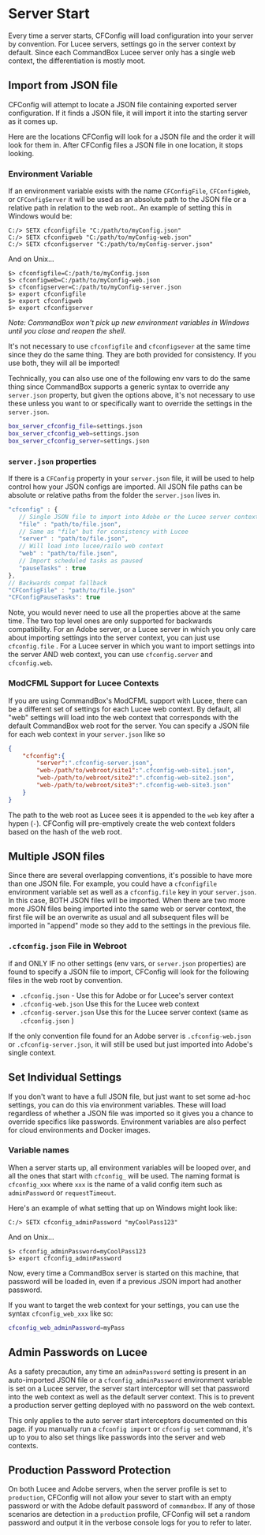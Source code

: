 # Server Start

Every time a server starts, CFConfig will load configuration into your server by convention. For Lucee servers, settings go in the server context by default. Since each CommandBox Lucee server only has a single web context, the differentiation is mostly moot.

## Import from JSON file

CFConfig will attempt to locate a JSON file containing exported server configuration. If it finds a JSON file, it will import it into the starting server as it comes up.

Here are the locations CFConfig will look for a JSON file and the order it will look for them in. After CFConfig files a JSON file in one location, it stops looking.

### Environment Variable

If an environment variable exists with the name `CFConfigFile`, `CFConfigWeb`, or `CFConfigServer` it will be used as an absolute path to the JSON file or a relative path in relation to the web root.. An example of setting this in Windows would be:

```
C:/> SETX cfconfigfile "C:/path/to/myConfig.json"
C:/> SETX cfconfigweb "C:/path/to/myConfig-web.json"
C:/> SETX cfconfigserver "C:/path/to/myConfig-server.json"
```

And on Unix...

```
$> cfconfigfile=C:/path/to/myConfig.json
$> cfconfigweb=C:/path/to/myConfig-web.json
$> cfconfigserver=C:/path/to/myConfig-server.json
$> export cfconfigfile
$> export cfconfigweb
$> export cfconfigserver
```

_Note: CommandBox won't pick up new environment variables in Windows until you close and reopen the shell._

It's not necessary to use `cfconfigfile` and `cfconfigsever` at the same time since they do the same thing. They are both provided for consistency. If you use both, they will all be imported!

Technically, you can also use one of the following env vars to do the same thing since CommandBox supports a generic syntax to override any `server.json` property, but given the options above, it's not necessary to use these unless you want to or specifically want to override the settings in the `server.json`.

```bash
box_server_cfconfig_file=settings.json
box_server_cfconfig_web=settings.json
box_server_cfconfig_server=settings.json
```

### `server.json` properties

If there is a `CFConfig` property in your `server.json` file, it will be used to help control how your JSON configs are imported. All JSON file paths can be absolute or relative paths from the folder the `server.json` lives in.

```javascript
"cfconfig" : {
   // Single JSON file to import into Adobe or the Lucee server context
   "file" : "path/to/file.json",
   // Same as "file" but for consistency with Lucee
   "server" : "path/to/file.json",
   // Will load into lucee/railo web context
   "web" : "path/to/file.json",
   // Import scheduled tasks as paused
   "pauseTasks" : true
},
// Backwards compat fallback
"CFConfigFile" : "path/to/file.json"
"CFConfigPauseTasks": true
```

Note, you would never need to use all the properties above at the same time. The two top level ones are only supported for backwards compatibility. For an Adobe server, or a Lucee server in which you only care about importing settings into the server context, you can just use `cfconfig.file` . For a Lucee server in which you want to import settings into the server AND web context, you can use `cfconfig.server` and `cfconfig.web`.

### ModCFML Support for Lucee Contexts

If you are using CommandBox's ModCFML support with Lucee, there can be a different set of settings for each Lucee web context.  By default, all "web" settings will load into the web context that corresponds with the default CommandBox web root for the server.  You can specify a JSON file for each web context in your `server.json` like so

```json
{
    "cfconfig":{
        "server":".cfconfig-server.json",
        "web-/path/to/webroot/site1":".cfconfig-web-site1.json",
        "web-/path/to/webroot/site2":".cfconfig-web-site2.json",
        "web-/path/to/webroot/site3":".cfconfig-web-site3.json"
    }
}
```

The path to the web root as Lucee sees it is appended to the `web` key after a hypen (`-`).  CFConfig will pre-emptively create the web context folders based on the hash of the web root.&#x20;

## Multiple JSON files

Since there are several overlapping conventions, it's possible to have more than one JSON file. For example, you could have a `cfconfigfile` environment variable set as well as a `cfconfig.file` key in your `server.json`. In this case, BOTH JSON files will be imported. When there are two more more JSON files being imported into the same web or server context, the first file will be an overwrite as usual and all subsequent files will be imported in "append" mode so they add to the settings in the previous file.

### `.cfconfig.json` File in Webroot

if and ONLY IF no other settings (env vars, or `server.json` properties) are found to specify a JSON file to import, CFConfig will look for the following files in the web root by convention.

* `.cfconfig.json` - Use this for Adobe or for Lucee's server context
* `.cfconfig-web.json` Use this for the Lucee web context
* `.cfconfig-server.json` Use this for the Lucee server context (same as `.cfconfig.json` )

If the only convention file found for an Adobe server is `.cfconfig-web.json` or `.cfconfig-server.json`, it will still be used but just imported into Adobe's single context.

## Set Individual Settings

If you don't want to have a full JSON file, but just want to set some ad-hoc settings, you can do this via environment variables. These will load regardless of whether a JSON file was imported so it gives you a chance to override specifics like passwords. Environment variables are also perfect for cloud environments and Docker images.

### Variable names

When a server starts up, all environment variables will be looped over, and all the ones that start with `cfconfig_` will be used. The naming format is `cfconfig_xxx` where `xxx` is the name of a valid config item such as `adminPassword` or `requestTimeout`.

Here's an example of what setting that up on Windows might look like:

```
C:/> SETX cfconfig_adminPassword "myCoolPass123"
```

And on Unix...

```
$> cfconfig_adminPassword=myCoolPass123
$> export cfconfig_adminPassword
```

Now, every time a CommandBox server is started on this machine, that password will be loaded in, even if a previous JSON import had another password.

If you want to target the web context for your settings, you can use the syntax `cfconfig_web_xxx` like so:

```bash
cfconfig_web_adminPassword=myPass
```

## Admin Passwords on Lucee

As a safety precaution, any time an `adminPassword` setting is present in an auto-imported JSON file or a `cfconfig_adminPassword` environment variable is set on a Lucee server, the server start interceptor will set that password into the web context as well as the default server context. This is to prevent a production server getting deployed with no password on the web context.

This only applies to the auto server start interceptors documented on this page. if you manually run a `cfconfig import` or `cfconfig set` command, it's up to you to also set things like passwords into the server and web contexts.

## Production Password Protection

On both Lucee and Adobe servers, when the server profile is set to `production`, CFConfig will not allow your sever to start with an empty password or with the Adobe default password of `commandbox`. If any of those scenarios are detection in a `production` profile, CFConfig will set a random password and output it in the verbose console logs for you to refer to later.
